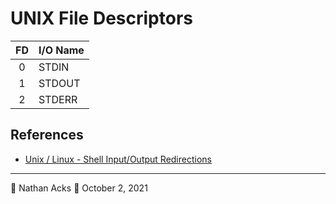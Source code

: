 # UNIX File Descriptors

| FD | I/O Name |
|:--:|:-------- |
|  0 | STDIN    |
|  1 | STDOUT   |
|  2 | STDERR   |

## References

* [Unix / Linux - Shell Input/Output Redirections](https://www.tutorialspoint.com/unix/unix-io-redirections.htm)

- - - -

👤 Nathan Acks
📅 October 2, 2021
